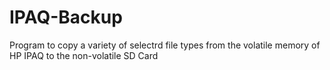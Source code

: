 IPAQ-Backup
===========

Program to copy a variety of selectrd file types from the volatile memory of HP IPAQ to the non-volatile SD Card
